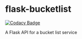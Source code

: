 # flask-bucketlist

[![Codacy Badge](https://api.codacy.com/project/badge/Grade/da89e3c879c14eb8b22049d362c62cb4)](https://www.codacy.com/app/judith-achieng/BucketListAPI?utm_source=github.com&utm_medium=referral&utm_content=andela-jmwalo/BucketListAPI&utm_campaign=badger)

A Flask API for a bucket list service
